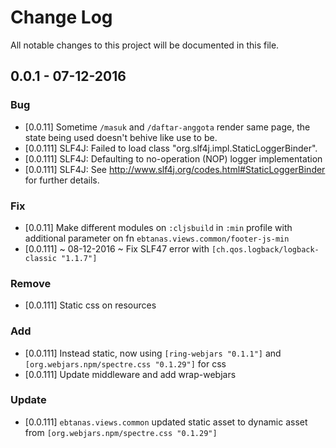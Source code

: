 # Change Log
All notable changes to this project will be documented in this file.

## 0.0.1 - 07-12-2016
### Bug
- [0.0.11] Sometime `/masuk` and `/daftar-anggota` render same page, the state being used doesn't behive like use to be.
- [0.0.111] SLF4J: Failed to load class "org.slf4j.impl.StaticLoggerBinder".
- [0.0.111] SLF4J: Defaulting to no-operation (NOP) logger implementation
- [0.0.111] SLF4J: See http://www.slf4j.org/codes.html#StaticLoggerBinder for further details.


### Fix
- [0.0.11] Make different modules on `:cljsbuild` in `:min` profile with additional parameter on fn `ebtanas.views.common/footer-js-min`
- [0.0.111] ~ 08-12-2016 ~ Fix SLF47 error with `[ch.qos.logback/logback-classic "1.1.7"]`

### Remove
- [0.0.111] Static css on resources

### Add
- [0.0.111] Instead static, now using `[ring-webjars "0.1.1"]` and `[org.webjars.npm/spectre.css "0.1.29"]` for css
- [0.0.111] Update middleware and add wrap-webjars

### Update
- [0.0.111] `ebtanas.views.common` updated static asset to dynamic asset from `[org.webjars.npm/spectre.css "0.1.29"]`